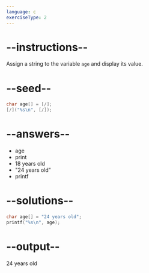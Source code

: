 ```yaml
---
language: c
exerciseType: 2
---
```


# --instructions--

Assign a string to the variable `age` and display its value.

# --seed--

```c
char age[] = [/];
[/]("%s\n", [/]);
```

# --answers--

- age
- print
- 18 years old
- "24 years old"
- printf

# --solutions--

```c
char age[] = "24 years old";
printf("%s\n", age);
```

# --output--

24 years old
